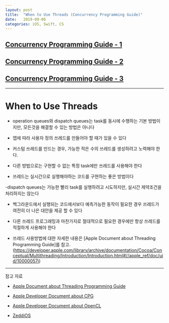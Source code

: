 ```yaml
---
layout: post
title:  "When to Use Threads (Concurrency Programming Guide)"
date:   2019-09-06
categories: iOS, Swift, CS
---
```


## [Concurrency Programming Guide - 1](https://vincentgeranium.github.io/ios,/swift,/cs/2019/08/31/CPG.html)

## [Concurrency Programming Guide - 2](https://vincentgeranium.github.io/ios,/swift,/cs/2019/09/04/CPG.html)

## [Concurrency Programming Guide - 3](https://vincentgeranium.github.io/ios,/swift,/cs/2019/09/06/CPG.html)

---

# When to Use Threads

- operation queues와 dispatch queues는 task를 동시에 수행하는 기본 방법이지만, 모든것을 해결할 수 있는 방법은 아니다

- 앱에 따라 사용자 정의 쓰레드를 만들어야 할 때가 있을 수 있다

- 커스텀 쓰레드를 만드는 경우, 가능한 적은 수의 쓰레드를 생성하려고 노력해야 한다.

- 다른 방법으로는 구현할 수 없는 특정 task에만 쓰레드를 사용해야 한다

- 쓰레드는 실시간으로 실행해야하는 코드를 구현하는 좋은 방법이다

-dispatch queues는 가능한 빨리 task를 실행하려고 시도하지만, 실시간 제약조건을 처리하지는 않는다

- 백그라운드에서 실행되는 코드에서보다 예측가능한 동작이 필요한 경우 쓰레드가 여전히 더 나은 대안을 제공 할 수 있다

- 다른 쓰레드 프로그래밍과 마찬가지로 절대적으로 필요한 경우에만 항상 쓰레드를 적절하게 사용해야 한다

- 쓰레드 사용방법에 대한 자세한 내용은 [Apple Document about Threading Programming Guide]를 참고.(https://developer.apple.com/library/archive/documentation/Cocoa/Conceptual/Multithreading/Introduction/Introduction.html#//apple_ref/doc/uid/10000057i)

---

참고 자료

- [Apple Document about Threading Programming Guide](https://developer.apple.com/library/archive/documentation/Cocoa/Conceptual/Multithreading/Introduction/Introduction.html#//apple_ref/doc/uid/10000057i)

- [Apple Developer Document about CPG](https://developer.apple.com/library/archive/documentation/General/Conceptual/ConcurrencyProgrammingGuide/Introduction/Introduction.html#//apple_ref/doc/uid/TP40008091-CH1-SW1)

- [Apple Developer Document about OpenCL](https://developer.apple.com/library/archive/documentation/Performance/Conceptual/OpenCL_MacProgGuide/Introduction/Introduction.html#//apple_ref/doc/uid/TP40008312)

- [ZeddiOS](https://zeddios.tistory.com/509)